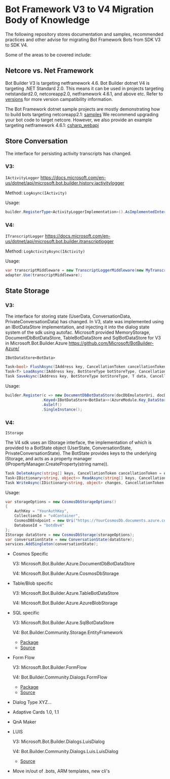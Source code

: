 # Bot Framework V3 to V4 Migration Body of Knowledge
The following repository stores documentation and samples, recommended practices and other advise for migrating Bot Framework Bots from SDK V3 to SDK V4.

Some of the areas to be covered include:
## Netcore vs. Net Framework

Bot Builder V3 is targeting netframework 4.6.  Bot Builder dotnet V4 is targeting .NET Standard 2.0.  This means it can be used in projects targeting netstandard2.0, netcoreapp2.0, netframework 4.6.1, and above etc.  Refer to [versions](https://github.com/dotnet/standard/blob/master/docs/versions.md) for more version campatibility information.

The Bot Framework dotnet sample projects are mostly demonstrating how to build bots targeting netcoreapp2.1: [samples](https://github.com/Microsoft/BotBuilder-Samples/tree/master/samples/csharp_dotnetcore)  We recommend upgrading your bot code to target netcore.  However, we also provide an example targeting netframework 4.6.1: [csharp_webapi](https://github.com/Microsoft/BotBuilder-Samples/tree/master/samples/csharp_webapi)


## Store Conversation

The interface for persisting activity transcripts has changed.

### V3: 
`IActivityLogger` https://docs.microsoft.com/en-us/dotnet/api/microsoft.bot.builder.history.iactivitylogger
    
Method: `LogAsync(IActivity)`
        
Usage:

```csharp
builder.RegisterType<ActivityLoggerImplementation>().AsImplementedInterfaces().InstancePerDependency(); 
```

### V4: 
`ITranscriptLogger` https://docs.microsoft.com/en-us/dotnet/api/microsoft.bot.builder.itranscriptlogger
        
Method: `LogActivityAsync(IActivity)`
        
Usage:

```csharp
var transcriptMiddleware = new TranscriptLoggerMiddleware(new MyTranscriptLoggerImplementation(Configuration.GetSection("StorageConnectionString").Value));
adapter.Use(transcriptMiddleware);
```
## State Storage


### V3: 
The interface for storing state (UserData, ConversationData, PrivateConversationData) has changed.  In V3, state was implemented using an IBotDataStore implementation, and injecting it into the dialog state system of the sdk using autofac.  Microsoft provided MemoryStorage, DocumentDbBotDataStore, TableBotDataStore and SqlBotDataStore for V3 in Microsoft.Bot.Builder.Azure https://github.com/Microsoft/BotBuilder-Azure/  

`IBotDataStore<BotData>`

```csharp
Task<bool> FlushAsync(IAddress key, CancellationToken cancellationToken);
Task<T> LoadAsync(IAddress key, BotStoreType botStoreType, CancellationToken cancellationToken);
Task SaveAsync(IAddress key, BotStoreType botStoreType, T data, CancellationToken cancellationToken);
```

Usage: 

```csharp   
builder.Register(c => new DocumentDbBotDataStore(docDbEmulatorUri, docDbEmulatorKey))
                .Keyed<IBotDataStore<BotData>>(AzureModule.Key_DataStore)
                .AsSelf()
                .SingleInstance();
```
    
### V4: 
`IStorage`

The V4 sdk uses an IStorage interface, the implementation of which is provided to a BotState object (UserState, ConversationState, PrivateConversationState).  The BotState provides keys to the underlying IStorage, and acts as a property manager (IPropertyManager.CreateProperty<T>(string name)).  

```csharp
Task DeleteAsync(string[] keys, CancellationToken cancellationToken = default(CancellationToken));
Task<IDictionary<string, object>> ReadAsync(string[] keys, CancellationToken cancellationToken = default(CancellationToken));
Task WriteAsync(IDictionary<string, object> changes, CancellationToken cancellationToken = default(CancellationToken));
```

Usage: 
```csharp
var storageOptions = new CosmosDbStorageOptions()
{
    AuthKey = "YourAuthKey",
    CollectionId = "v4Container",
    CosmosDBEndpoint = new Uri("https://YourCosmosDb.documents.azure.com:443/"),
    DatabaseId = "botdbv4"
};
IStorage dataStore = new CosmosDbStorage(storageOptions);
var conversationState = new ConversationState(dataStore);
services.AddSingleton(conversationState);

```

* Cosmos Specific

    V3: Microsoft.Bot.Builder.Azure.DocumentDbBotDataStore

    V4: Microsoft.Bot.Builder.Azure.CosmosDbStorage


* Table/Blob specific
    
    V3: Microsoft.Bot.Builder.Azure.TableBotDataStore

    V4: Microsoft.Bot.Builder.Azure.AzureBlobStorage

* SQL specific
    
    V3: Microsoft.Bot.Builder.Azure.SqlBotDataStore

    V4: Bot.Builder.Community.Storage.EntityFramework
    - [Package](https://www.nuget.org/packages/Bot.Builder.Community.Storage.EntityFramework)
    - [Source](https://github.com/BotBuilderCommunity/botbuilder-community-dotnet/tree/develop/libraries/Bot.Builder.Community.Storage.EntityFramework)

* Form Flow
    
    V3: Microsoft.Bot.Builder.FormFlow

    V4: Bot.Builder.Community.Dialogs.FormFlow
    - [Package](https://www.nuget.org/packages/Bot.Builder.Community.Dialogs.FormFlow)
    - [Source](https://github.com/BotBuilderCommunity/botbuilder-community-dotnet/tree/master/libraries/Bot.Builder.Community.Dialogs.FormFlow)


* Dialog Type XYZ…


* Adaptive Cards 1.0, 1.1


* QnA Maker

* LUIS

    V3: Microsoft.Bot.Builder.Dialogs.LuisDialog

    V4: Bot.Builder.Community.Dialogs.Luis.LuisDialog
    - [Source](https://github.com/scheyal/BotV3V4Migration/tree/master/Bot.Builder.Community.Dialogs.Luis)

* Move in/out of .bots, ARM templates, new cli's

